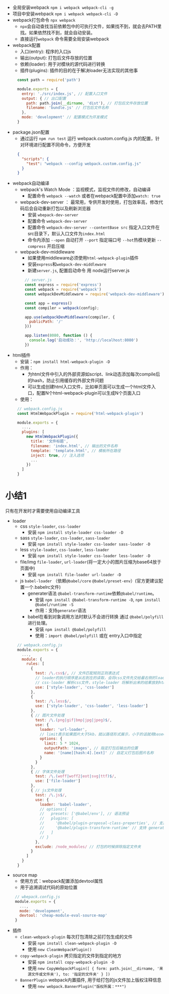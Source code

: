 - 全局安装webpack `npm i webpack webpack-cli -g `
- 项目中安装webpack `npm i webpack webpack-cli -D`
- webpack打包命令 `npx webpack`
  + `npx`会自动查找当前依赖包中的可执行文件，如果找不到，就会去PATH里找。如果依然找不到，就会自动安装。
  + 直接运行`webpack` 命令需要全局安装webpack
- webpack配置
  + 入口(entry): 程序的入口js
  + 输出(output): 打包后文件存放的位置
  + 依赖(loader): 用于对模块的源代码进行转换
  + 插件(plugins): 插件的目的在于解决loader无法实现的其他事
  ```js
    const path = require('path')

    module.exports = {
      entry: './src/index.js', // 配置入口文件
      output: { // 出口配置
        path: path.join(__dirname, 'dist'), // 打包后文件存放位置
        filename: 'bundle.js' // 打包后文件名称
      },
      mode: 'development' // 配置模式为开发模式
    }
  ```
- package.json配置
  - 通过运行 `npm run test` 运行 webpack.custom.config.js 内的配置，针对环境进行配置不同命令，方便开发
  ```json
    {
      "scripts": {
        "test": "webpack --config webpack.custom.config.js"
      }
    }
  ```
- webpack自动编译
  + webpack's Watch Mode ：监视模式，监视文件的修改，自动编译
    - 配置命令 `webpack --watch` 或者在webpack配置中添加`watch: true`
  + webpack-dev-server ： 最常用，专供开发时使用，打包效率高，修改代码后会自动重新打包以及刷新浏览器
    - 安装 `wbepack-dev-server`
    - 配置命令 `webpack-dev-server`
    - 配置命令 `webpack-dev-server --contentBase src` 指定入口文件在src目录下，默认入口文件为`index.html`
    - 命令内添加 `--open` 自动打开 `--port` 指定端口号 `--hot`热模块更新 `--compress` 开启压缩
  + webpack-dev-middleware
      - 如果使用middleware必须使用`html-webpack-plugin`插件
    - 安装`express`和`webpack-dev-middleware`
    - 新建`server.js`, 配置启动命令 用 node运行server.js
    ```js
      // server.js
      const express = require('express')
      const webpack = require('webpack')
      const webpackDevMiddleware = require('webpack-dev-middleware')

      const app = express()
      const compiler = webpack(config);

      app.use(webpackDevMiddleware(compiler, {
        publicPath: '/'
      }))

      app.listen(8080, function () {
        console.log('启动成功：', 'http://localhost:8080')
      })
    ```
- html插件
  - 安装：`npm install html-webpack-plugin -D`
  - 作用：
    + 为html文件中引入的外部资源如script、link动态添加每次compile后的hash，防止引用缓存的外部文件问题
    + 可以生成创建html入口文件，比如单页面可以生成一个html文件入口，配置N个html-webpack-plugin可以生成N个页面入口
  - 使用：
  ```js
    // webpack.config.js
    const HtmlWebpackPlugin = require('html-webpack-plugin')

    module.exports = {
      ...,
      plugins: [
        new HtmlWebpackPlugin({
          title: '文件标题',
          filename: 'index.html', // 输出的文件名称
          template: 'template.html', // 模板所在路径
          inject: true, // 注入选项
          ...
        })
      ]
    }
  ```

# 小结1
只有在开发时才需要使用自动编译工具

- loader
  + css `style-loader`, `css-loader`
    - 安装 `npm install style-loader css-loader -D`
  + sass `style-loader`, `css-loader`, `sass-loader`
    - 安装 `npm install style-loader css-loader sass-loader -D`
  + less `style-loader`, `css-loader`, `less-loader`
    - 安装 `npm install style-loader css-loader less-loader -D`
  + file/img `file-loader`, `url-loader`(将一定大小的图片压缩为base64放于页面中)
    - 安装 `npm install file-loader url-loader -D`
  + js `babel-loader` （依赖`@babel/core` `@babel/preset-env`）(官方更建议配置一个.babelrc文件)
    - generater语法 `@babel-transform-runtime`依赖`@babel/runtime`。
      + 安装 `npm install @babel-transform-runtime -D`, `npm install @babel/runtime -S`
      + 作用：支持`generater`语法
    - babel在看到对象调用方法时默认不会进行转换 通过 `@babel/polyfill`进行处理。
      + 安装 `npm install @babel/polyfill`
      + 使用：`import @babel/polyfill` 或在 entry入口中指定
  ```js
    // webpack.config.js
    module.exports = {
      ...,
      module: {
        rules: [
          {
            test: /\.css$/, // 文件匹配规则正则表达式
            // loader的执行顺序是从右到左的读取，会将css文件先交给最右侧的loader来处理
            // css-loader 解析css文件，style-loader 将解析出来的结果放到html文件里
            use: ['style-loader', 'css-loader']
          },
          {
            test: /\.less$/,
            use: ['style-loader', 'css-loader', 'less-loader']
          },
          { // 图片文件处理
            test: /\.(png|gif|bmp|jpg|jpeg)$/,
            use: {
              loader: 'url-loader',
              // limit表示如果图片大于5kb，就以路径形式展示，小于的话就用base64格式展示
              options: {
                limit: 5 * 1024,
                outputPath: 'images', // 指定打包后输出的位置
                name: '[name][hash:4].[ext]' // 自定义打包后图片名称
              }
            }
          },
          { // 字体文件处理
            test: /\.(woff|woff2|eot|svg|ttf)$/,
            use: ['file-loader']
          },
          { // js文件处理
            test: /\.js$/,
            use: {
              loader: 'babel-loader',
              // options:{
              //   presets: ['@babel/env'], // 语法预设
              //   plugins: [
              //     '@babel/plugin-proposal-class-preperties', // 支持更高级的语法
              //     '@babel/plugin-transform-runtime' // 支持 generater语法
              //   ]
              // }
            },
            exclude: /node_modules/ // 打包的时候排除指定文件夹
          }
        ]
      }
    }
  ```
- source map
  + 使用方式：webpack配置添加devtool属性
  + 用于追溯调试代码的原始位置
   ```js
    // wbepack.config.js
    module.exports = {
      ...,
      mode: 'development',
      devtool: 'cheap-module-eval-source-map'
    }
   ```
- 插件
  + `clean-webpack-plugin` 每次打包清除之前打包生成的文件
    - 安装 `npm install clean-webpack-plugin -D`
    - 使用 `new CleanWebpackPlugin()`
  + `copy-webpack-plugin` 拷贝指定的文件到指定的地方
    - 安装 `npm install copy-webpack-plugin -D`
    - 使用 `new CopyWebpackPlugin([
        {
          form: path.join(__dirname, '来源文件或文件夹'),
          to: '指定的文件夹'
        }
      ])`
  + `BannerPlugin` webpack内置插件, 用于给打包的js文件加上版权注释信息
    - 使用 `new webpack.BannerPlugin("版权所属：***")`

